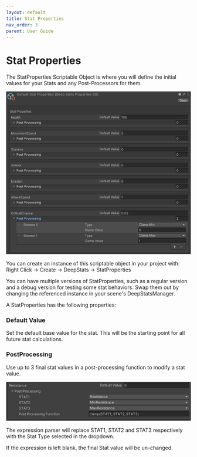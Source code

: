 ```yaml
---
layout: default
title: Stat Properties
nav_order: 3
parent: User Guide
---
```


# Stat Properties

The StatProperties Scriptable Object is where you will define the initial values for your Stats and any Post-Processors for them.

![example properties](../images/statProperties.jpg)

You can create an instance of this scriptable object in your project with:\
Right Click -> Create -> DeepStats -> StatProperties

You can have multiple versions of StatProperties, such as a regular version and a debug version for testing some stat behaviors. Swap them out by changing the referenced instance in your scene's DeepStatsManager.

A StatProperties has the following properties:

### Default Value
Set the default base value for the stat. This will be the starting point for all future stat calculations.

### PostProcessing
Use up to 3 final stat values in a post-processing function to modify a stat value.

![example function](../images/postProcessing.jpg)

The expression parser will replace STAT1, STAT2 and STAT3 respectively with the Stat Type selected in the dropdown.

If the expression is left blank, the final Stat value will be un-changed.